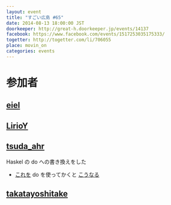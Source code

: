 ```yaml
---
layout: event
title: "すごい広島 #65"
date: 2014-08-13 18:00:00 JST
doorkeeper: http://great-h.doorkeeper.jp/events/14137
facebook: https://www.facebook.com/events/1517253035175333/
togetter: http://togetter.com/li/706055
place: movin_on
categories: events
---
```


# 参加者


## [eiel](http://eiel.info/)


## [LirioY](http://twitter.com/LirioY)


## [tsuda_ahr](http://twitter.com/tsuda_ahr)

Haskel の do への書き換えをした

* [これを](https://twitter.com/tsuda_ahr/status/499509828172009473) do を使ってかくと [こうなる](https://twitter.com/tsuda_ahr/status/499510638557687809)


## [takatayoshitake](http://twitter.com/takatayoshitake)
